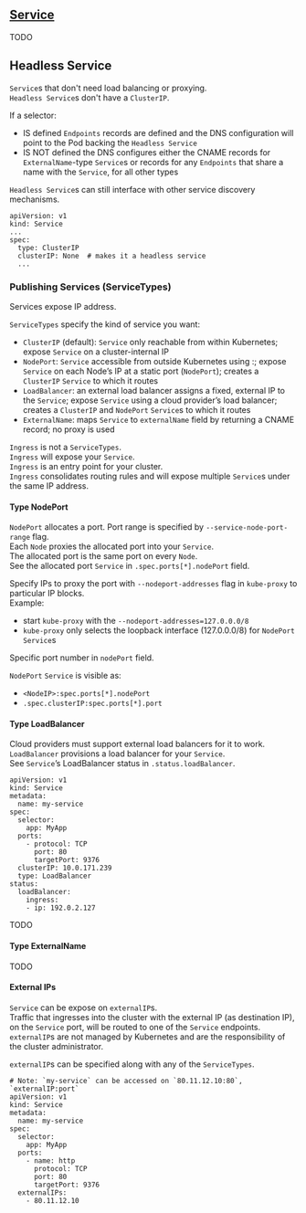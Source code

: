 ## [Service](https://kubernetes.io/docs/concepts/services-networking/service/)

TODO

## Headless Service

`Service`s that don't need load balancing or proxying.  
`Headless Service`s don't have a `ClusterIP`.  

If a selector:  
* IS defined `Endpoints` records are defined and the DNS configuration will point to the Pod backing the `Headless Service`  
* IS NOT defined the DNS configures either the CNAME records for `ExternalName`-type `Service`s or records for any `Endpoints` that share a name with the `Service`, for all other types

`Headless Service`s can still interface with other service discovery mechanisms.  

```
apiVersion: v1
kind: Service
...
spec:
  type: ClusterIP
  clusterIP: None  # makes it a headless service
  ...
```

### Publishing Services (ServiceTypes)

Services expose IP address.  

`ServiceTypes` specify the kind of service you want:
* `ClusterIP` (default): `Service` only reachable from within Kubernetes; expose `Service` on a cluster-internal IP
* `NodePort`: `Service` accessible from outside Kubernetes using <NodeIP>:<NodePort>; expose `Service` on each Node’s IP at a static port (`NodePort`); creates a `ClusterIP` `Service` to which it routes
* `LoadBalancer`: an external load balancer assigns a fixed, external IP to the `Service`; expose `Service` using a cloud provider’s load balancer; creates a `ClusterIP` and `NodePort` `Service`s to which it routes
* `ExternalName`: maps `Service` to `externalName` field by returning a CNAME record; no proxy is used

`Ingress` is not a `ServiceTypes`.  
`Ingress` will expose your `Service`.  
`Ingress` is an entry point for your cluster.  
`Ingress` consolidates routing rules and will expose multiple `Service`s under the same IP address.  

#### Type NodePort

`NodePort` allocates a port. Port range is specified by `--service-node-port-range` flag.  
Each `Node` proxies the allocated port into your `Service`.  
The allocated port is the same port on every `Node`.  
See the allocated port `Service` in `.spec.ports[*].nodePort` field.  

Specify IPs to proxy the port with `--nodeport-addresses` flag in `kube-proxy` to particular IP blocks.  
Example:
* start `kube-proxy` with the `--nodeport-addresses=127.0.0.0/8`
* `kube-proxy` only selects the loopback interface (127.0.0.0/8) for `NodePort` `Service`s

Specific port number in `nodePort` field.  

`NodePort` `Service` is visible as:
* `<NodeIP>:spec.ports[*].nodePort`
* `.spec.clusterIP:spec.ports[*].port`

#### Type LoadBalancer

Cloud providers must support external load balancers for it to work.  
`LoadBalancer` provisions a load balancer for your `Service`.  
See `Service`’s LoadBalancer status in `.status.loadBalancer`.  

```
apiVersion: v1
kind: Service
metadata:
  name: my-service
spec:
  selector:
    app: MyApp
  ports:
    - protocol: TCP
      port: 80
      targetPort: 9376
  clusterIP: 10.0.171.239
  type: LoadBalancer
status:
  loadBalancer:
    ingress:
    - ip: 192.0.2.127
```

TODO

#### Type ExternalName

TODO

#### External IPs

`Service` can be expose on `externalIP`s.  
Traffic that ingresses into the cluster with the external IP (as destination IP), on the `Service` port, will be routed to one of the `Service` endpoints.  
`externalIP`s are not managed by Kubernetes and are the responsibility of the cluster administrator.  

`externalIP`s can be specified along with any of the `ServiceTypes`.  

```
# Note: `my-service` can be accessed on `80.11.12.10:80`, `externalIP:port`
apiVersion: v1
kind: Service
metadata:
  name: my-service
spec:
  selector:
    app: MyApp
  ports:
    - name: http
      protocol: TCP
      port: 80
      targetPort: 9376
  externalIPs:
    - 80.11.12.10
```
